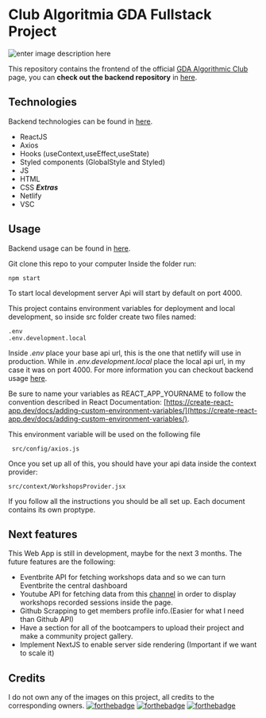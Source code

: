 # Club Algoritmia GDA Fullstack Project
![enter image description here](https://i.imgur.com/RZoXTcW.png)

 
This repository contains the frontend of the official [GDA Algorithmic Club](https://github.com/Club-de-Algoritmia-GDA) page, you can **check out the backend repository** in [here](https://github.com/S4ND1X/ClubAlgoritmiaBackend).

##   Technologies
Backend technologies can be found in [here](https://github.com/S4ND1X/ClubAlgoritmiaBackend).
 - ReactJS
 - Axios
 - Hooks (useContext,useEffect,useState)	
 - Styled components (GlobalStyle and Styled)
 - JS
 -  HTML
 - CSS
***Extras***
 - Netlify
 - VSC
 
## Usage
Backend usage can be found in [here](https://github.com/S4ND1X/ClubAlgoritmiaBackend).

Git clone this repo to your computer
Inside the folder run:

    npm start
To start local development server
Api will start by default on port 4000.

This project contains environment variables for deployment and local development, so inside src folder create two files named:

    .env
    .env.development.local
 Inside *.env* place your base api url, this is the one that netlify will use in production. While in *.env.development.local* place the local api url, in my case it was on port 4000. For more information you can checkout backend usage [here](https://github.com/S4ND1X/ClubAlgoritmiaBackend).
 
Be sure to name your variables as REACT_APP_YOURNAME to follow the convention described in React Documentation: [https://create-react-app.dev/docs/adding-custom-environment-variables/](https://create-react-app.dev/docs/adding-custom-environment-variables/).
 
This environment variable will be used on the following file
   

     src/config/axios.js

Once you set up all of this, you should have your api data inside the context provider:

    src/context/WorkshopsProvider.jsx

If you follow all the instructions you should be all set up.
Each document contains its own proptype.

## Next features
This Web App is still in development, maybe for the next 3 months. The future features are the following:

 - Eventbrite API for fetching workshops data and so we can turn Eventbrite the central dashboard
 - Youtube API for fetching data from this [channel](https://www.youtube.com/channel/UCD_B4-slyYz-qYK7BI6R4oA) in order to display workshops recorded sessions inside the page.
 - Github Scrapping to get members profile info.(Easier for what I need than Github API)
 - Have a section for all of the bootcampers to upload their project and make a community project gallery.
 - Implement NextJS to enable server side rendering (Important if we want to scale it)

## Credits
I do not own any of the images on this project, all credits to the corresponding owners.
[![forthebadge](https://forthebadge.com/images/badges/made-with-javascript.svg)](https://forthebadge.com) [![forthebadge](https://forthebadge.com/images/badges/built-with-swag.svg)](https://forthebadge.com)
[![forthebadge](https://forthebadge.com/images/badges/uses-badges.svg)](https://forthebadge.com)
